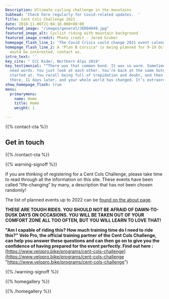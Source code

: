```yaml
---
Description: Ultimate cycling challenge in the mountains
Subhead: 'Check here regularly for Covid-related updates.  '
Title: Cent Cols Challenge 2021
date: 2018-11-06T21:04:16.000+00:00
featured_image: "/images/general/JER04049.jpg"
featured_image_alt: Cyclist riding with mountain background
featured_image_credit: Photo credit - Jered Gruber
homepage_flash_line_1: 'The Covid Crisis could change 2021 event calendar. '
homepage_flash_line_2: A "Plan B Corsica" is being planned for 9-19 October. If you
  would be interested, contact us.
intro_text: ''
key_cite: " CCC Rider, Northern Alps 2019"
key_testimonial: "“There was that common bond. It was so warm. Sometimes you don’t
  need words. You just look at each other. You’re back at the same hotel that you
  started at. You recall being full of trepidation and doubt, and then you’re sitting
  there, 11 days later, and your whole world has changed. It’s extraordinary.”"
show_homepage_flash: true
menu:
  primarymenu:
    name: Home
    title: Home
    weight: 1

---
```

{{% contact-cta %}}

## Get in touch

{{% /contact-cta %}}

{{% warning-signoff %}}

If you are thinking of registering for a Cent Cols Challenge, please take time to read through all the information on this site. These events have been called “life-changing” by many, a description that has not been chosen randomly!

The list of planned events up to 2022 can be [found on the about page](/about#the-final-four-phil-years "Planned rides until 2022").

**THESE ARE TOUGH RIDES. YOU SHOULD NOT BE AFRAID OF DAWN-TO-DUSK DAYS ON OCCASIONS. YOU WILL BE TAKEN OUT OF YOUR COMFORT ZONE ALL TOO OFTEN, BUT YOU WILL LEARN TO LOVE THAT!**

**"Am I capable of riding this? How much training time do I need to ride this?" Velo Pro, the official training partner of the Cent Cols Challenge, can help you answer these questions and can then go on to give you the confidence of having prepared for the event perfectly. Find out here :** [https://www.velopro.bike/programs/cent-cols-challenge](https://www.velopro.bike/programs/cent-cols-challenge "https://www.velopro.bike/programs/cent-cols-challenge")

{{% /warning-signoff %}}



{{% homegallery %}}



{{% /homegallery %}}

